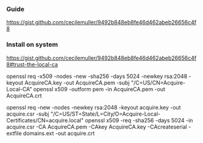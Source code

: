 ### Guide
https://gist.github.com/cecilemuller/9492b848eb8fe46d462abeb26656c4f8


### Install on system

https://gist.github.com/cecilemuller/9492b848eb8fe46d462abeb26656c4f8#trust-the-local-ca




openssl req -x509 -nodes -new -sha256 -days 5024 -newkey rsa:2048 -keyout AcquireCA.key -out AcquireCA.pem -subj "/C=US/CN=Acquire-Local-CA"
openssl x509 -outform pem -in AcquireCA.pem -out AcquireCA.crt

openssl req -new -nodes -newkey rsa:2048 -keyout acquire.key -out acquire.csr -subj "/C=US/ST=State/L=City/O=Acquire-Local-Certificates/CN=acquire.local"
openssl x509 -req -sha256 -days 5024 -in acquire.csr -CA AcquireCA.pem -CAkey AcquireCA.key -CAcreateserial -extfile domains.ext -out acquire.crt

